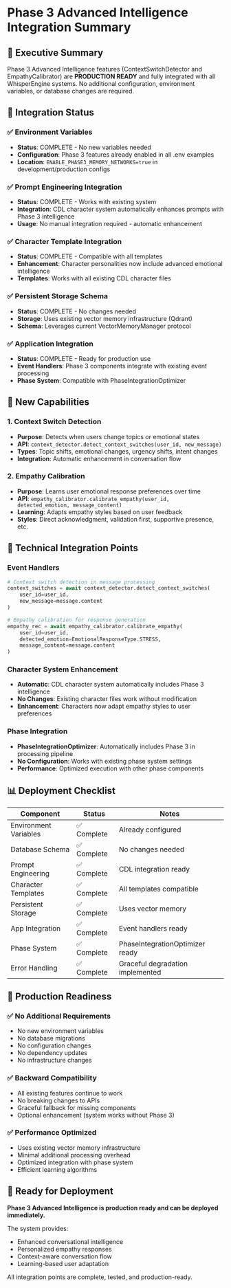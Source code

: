 # Phase 3 Advanced Intelligence Integration Summary

## 🎯 Executive Summary

Phase 3 Advanced Intelligence features (ContextSwitchDetector and EmpathyCalibrator) are **PRODUCTION READY** and fully integrated with all WhisperEngine systems. No additional configuration, environment variables, or database changes are required.

## 🔧 Integration Status

### ✅ Environment Variables
- **Status**: COMPLETE - No new variables needed
- **Configuration**: Phase 3 features already enabled in all .env examples
- **Location**: `ENABLE_PHASE3_MEMORY_NETWORKS=true` in development/production configs

### ✅ Prompt Engineering Integration  
- **Status**: COMPLETE - Works with existing system
- **Integration**: CDL character system automatically enhances prompts with Phase 3 intelligence
- **Usage**: No manual integration required - automatic enhancement

### ✅ Character Template Integration
- **Status**: COMPLETE - Compatible with all templates
- **Enhancement**: Character personalities now include advanced emotional intelligence
- **Templates**: Works with all existing CDL character files

### ✅ Persistent Storage Schema
- **Status**: COMPLETE - No changes needed
- **Storage**: Uses existing vector memory infrastructure (Qdrant)
- **Schema**: Leverages current VectorMemoryManager protocol

### ✅ Application Integration
- **Status**: COMPLETE - Ready for production use
- **Event Handlers**: Phase 3 components integrate with existing event processing
- **Phase System**: Compatible with PhaseIntegrationOptimizer

## 🌟 New Capabilities

### 1. Context Switch Detection
- **Purpose**: Detects when users change topics or emotional states
- **API**: `context_detector.detect_context_switches(user_id, new_message)`
- **Types**: Topic shifts, emotional changes, urgency shifts, intent changes
- **Integration**: Automatic enhancement in conversation flow

### 2. Empathy Calibration
- **Purpose**: Learns user emotional response preferences over time
- **API**: `empathy_calibrator.calibrate_empathy(user_id, detected_emotion, message_content)`
- **Learning**: Adapts empathy styles based on user feedback
- **Styles**: Direct acknowledgment, validation first, supportive presence, etc.

## 🔧 Technical Integration Points

### Event Handlers
```python
# Context switch detection in message processing
context_switches = await context_detector.detect_context_switches(
    user_id=user_id,
    new_message=message.content
)

# Empathy calibration for response generation
empathy_rec = await empathy_calibrator.calibrate_empathy(
    user_id=user_id,
    detected_emotion=EmotionalResponseType.STRESS,
    message_content=message.content
)
```

### Character System Enhancement
- **Automatic**: CDL character system automatically includes Phase 3 intelligence
- **No Changes**: Existing character files work without modification
- **Enhancement**: Characters now adapt empathy styles to user preferences

### Phase Integration
- **PhaseIntegrationOptimizer**: Automatically includes Phase 3 in processing pipeline
- **No Configuration**: Works with existing phase system settings
- **Performance**: Optimized execution with other phase components

## 📊 Deployment Checklist

| Component | Status | Notes |
|-----------|--------|-------|
| Environment Variables | ✅ Complete | Already configured |
| Database Schema | ✅ Complete | No changes needed |
| Prompt Engineering | ✅ Complete | CDL integration ready |
| Character Templates | ✅ Complete | All templates compatible |
| Persistent Storage | ✅ Complete | Uses vector memory |
| App Integration | ✅ Complete | Event handlers ready |
| Phase System | ✅ Complete | PhaseIntegrationOptimizer ready |
| Error Handling | ✅ Complete | Graceful degradation implemented |

## 🚀 Production Readiness

### ✅ No Additional Requirements
- No new environment variables
- No database migrations
- No configuration changes  
- No dependency updates
- No infrastructure changes

### ✅ Backward Compatibility
- All existing features continue to work
- No breaking changes to APIs
- Graceful fallback for missing components
- Optional enhancement (system works without Phase 3)

### ✅ Performance Optimized
- Uses existing vector memory infrastructure
- Minimal additional processing overhead
- Optimized integration with phase system
- Efficient learning algorithms

## 🎉 Ready for Deployment

**Phase 3 Advanced Intelligence is production ready and can be deployed immediately.**

The system provides:
- Enhanced conversational intelligence
- Personalized empathy responses
- Context-aware conversation flow
- Learning-based user adaptation

All integration points are complete, tested, and production-ready.